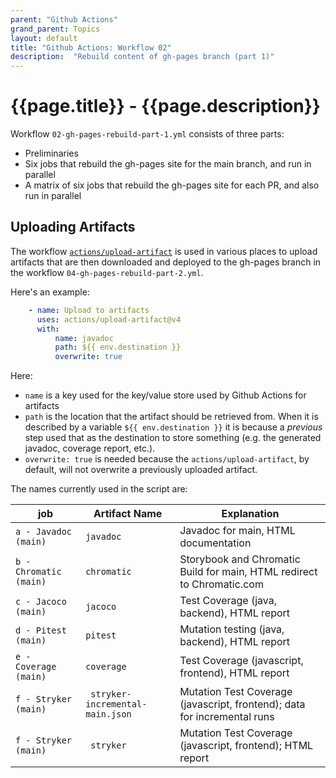 ```yaml
---
parent: "Github Actions"
grand_parent: Topics
layout: default
title: "Github Actions: Workflow 02"
description:  "Rebuild content of gh-pages branch (part 1)"
---
```


# {{page.title}} - {{page.description}}

Workflow `02-gh-pages-rebuild-part-1.yml` consists of three parts:

* Preliminaries
* Six jobs that rebuild the gh-pages site for the main branch, and run in parallel
* A matrix of six jobs that rebuild the gh-pages site for each PR, and also run in parallel

## Uploading Artifacts

The workflow [`actions/upload-artifact`](https://github.com/actions/upload-artifact) is used in various places to upload artifacts that are then downloaded and deployed to the
gh-pages branch in the workflow `04-gh-pages-rebuild-part-2.yml`.

Here's an example:

```yml
    - name: Upload to artifacts
      uses: actions/upload-artifact@v4
      with:
          name: javadoc
          path: ${{ env.destination }}
          overwrite: true
```

Here:
* `name` is a key used for the key/value store used by Github Actions for artifacts
* `path` is the location that the artifact should be retrieved from.  When it is described by a variable `${{ env.destination }}` it is because a *previous* step used that as the destination to store something (e.g. the generated javadoc, coverage report, etc.).
* `overwrite: true` is needed because the `actions/upload-artifact`, by default, will not overwrite a previously uploaded artifact.

The names currently used in the script are:

|                job    | Artifact Name                    | Explanation                                                              |
|-----------------------|----------------------------------|--------------------------------------------------------------------------|
| `a - Javadoc (main)`  |  `javadoc`                       | Javadoc for main, HTML documentation                                     |
| `b - Chromatic (main)`| `chromatic`                      | Storybook and Chromatic Build for main, HTML redirect to Chromatic.com   |
| `c - Jacoco (main)`   | `jacoco`                         | Test Coverage (java, backend), HTML report                               |
| `d - Pitest (main)`   | `pitest`                         | Mutation testing (java, backend), HTML report                            |
| `e - Coverage (main)` | `coverage`                       | Test Coverage (javascript, frontend), HTML report                        |
| `f - Stryker (main)`  | ` stryker-incremental-main.json` | Mutation Test Coverage (javascript, frontend); data for incremental runs |
| `f - Stryker (main)`  | ` stryker`                       | Mutation Test Coverage (javascript, frontend); HTML report               |

